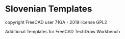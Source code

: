 # Slovenian Templates
copyright FreeCAD user 71GA - 2019
license GPL2

Additional Templates for FreeCAD TechDraw Workbench
